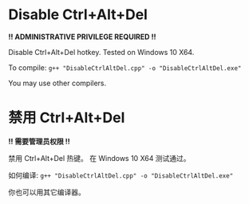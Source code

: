 # Disable Ctrl+Alt+Del

<b> !! ADMINISTRATIVE PRIVILEGE REQUIRED !! </b>

Disable Ctrl+Alt+Del hotkey. Tested on Windows 10 X64.

To compile: `g++ "DisableCtrlAltDel.cpp" -o "DisableCtrlAltDel.exe"`

You may use other compilers.

# 禁用 Ctrl+Alt+Del

<b> !! 需要管理员权限 !! </b>

禁用 Ctrl+Alt+Del 热键。 在 Windows 10 X64 测试通过。

如何编译: `g++ "DisableCtrlAltDel.cpp" -o "DisableCtrlAltDel.exe"`

你也可以用其它编译器。
